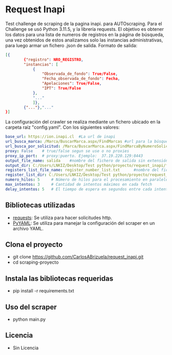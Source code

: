 # Request Inapi
Test challenge de scraping de la pagina inapi. para AUTOscraping.
Para el Challenge se usó Python 3.11.5, y la librería requests.
El objetivo es obtener los datos para una lista de numeros de registros en la página de búsqueda, 
una vez obtenidos de estos analizamos solo las instancias administrativas, para luego armar un
fichero .json de salida. 
Formato de salida:
```json
[{
        {"registro": NRO_REGISTRO, 
        "instancias": [
            {
                "Observada_de_fondo": True/False, 
                "Fecha_observada_de_fondo": Fecha, 
                "Apelaciones": True/False, 
                "IPT": True/False
            }, 
            "..."
            ]},
        {"..."},"..."
}]
```
La configuración del crawler se realiza mediante un fichero ubicado en la carpeta raíz "config.yaml".
Con los siguientes valores:
```yaml
base_url: https://ion.inapi.cl  #La url de inapi
url_busca_marca: /Marca/BuscarMarca.aspx/FindMarcas #url para la búsqueda de las marcas
url_busca_por_solicitud: /Marca/BuscarMarca.aspx/FindMarcaByNumeroSolicitud #url para buscar por nro de solicitud
proxy: False    # true/false segun se use o no proxies
proxy_ip_port:  # proxy:puerto. Ejemplo:  37.19.220.129:8443
output_file_name: salida    #nombre del fichero de salida sin extensión
output_dir: C:/Users/LNKIZ/Desktop/Test python/proyecto/request_inapi/files/   #carpeta del fichero de salida
registers_list_file_name: register_number_list.txt      #nombre del fichero con la lista de nro de registro con extensión
register_list_dir: C:/Users/LNKIZ/Desktop/Test python/proyecto/request_inapi/files/  # Carpeta donde se encuentra el fichero con la lista
numero_hilos: 5     # Número de hilos para el procesamiento en paralelo
max_intentos: 3     # Cantidad de intentos máximos en cada fetch
delay_intentos: 5   # El tiempo de espera en segundos entre cada intento fallido
```

## Bibliotecas utilizadas

- [requests](https://requests.readthedocs.io/): Se utiliza para hacer solicitudes http.
- [PyYAML](https://pyyaml.org/): Se utiliza para manejar la configuración del scraper en un archivo YAML.

## Clona el proyecto
- git clone https://github.com/CarlosABrizuela/request_inapi.git
- cd scraping-proyecto

## Instala las bibliotecas requeridas
- pip install -r requirements.txt

## Uso del scraper
- python main.py

## Licencia
- Sin Licencia

